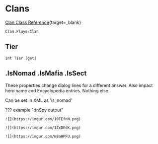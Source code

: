 # Clans

[Clan Class Reference](https://apidoc.bannerlord.com/v/1.1.0/class_tale_worlds_1_1_campaign_system_1_1_clan.html){target=_blank}

    Clan.PlayerClan



## Tier

    int Tier [get]


## .IsNomad .IsMafia .IsSect

These properties change dialog lines for a different answer. Also impact hero name and Encyclopedia entries. Nothing else.

Can be set in XML as 'is_nomad'

??? example "dnSpy output"

    ![](https://imgur.com/10TEfnN.png)

    ![](https://imgur.com/1ZxDEdK.png)

    ![](https://imgur.com/m8aHPFU.png)

